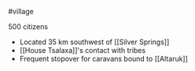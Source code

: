 #village

500 citizens

- Located 35 km southwest of [[Silver Springs]]
- [[House Tsalaxa]]'s contact with tribes
- Frequent stopover for caravans bound to [[Altaruk]]